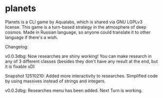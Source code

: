 # planets
Planets is a CLI game by Aqualabs, which is shared via GNU LGPLv3 license.
This game is a turn-based strategy in the atmosphere of deep cosmos.
Made in Russian language, so anyone could translate it to other language if there's a wish.


Changelog:

v0.0.3dbg:
Now researches are shiny working! You can make research in any of 3 different classes (besides they don't have any result at the end, but it is fixable xD)


Snapshot 12510210:
Added more interactivity to researches. Simplified code by using massives instead of strings and integers.


v0.0.2dbg:
Researches menu has been added. Next Turn is working.
